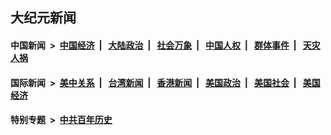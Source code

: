 ## 大纪元新闻

#### 中国新闻 &nbsp;>&nbsp; [中国经济](indexes/ncid283/README.md?07250045) &nbsp;| &nbsp; [大陆政治](indexes/ncid277/README.md?07250045) &nbsp;| &nbsp; [社会万象](indexes/ncid282/README.md?07250045) &nbsp;| &nbsp; [中国人权](indexes/ncid278/README.md?07250045) &nbsp;| &nbsp; [群体事件](indexes/ncid279/README.md?07250045) &nbsp;| &nbsp; [天灾人祸](indexes/ncid280/README.md?07250045)

#### 国际新闻 &nbsp;>&nbsp; [美中关系](indexes/nf1412576/README.md?07250045) &nbsp;| &nbsp; [台湾新闻](indexes/ncid1349361/README.md?07250045) &nbsp;| &nbsp; [香港新闻](indexes/ncid1349362/README.md?07250045) &nbsp;| &nbsp; [美国政治](indexes/ncid1078159/README.md?07250045) &nbsp;| &nbsp; [美国社会](indexes/ncid1078160/README.md?07250045) &nbsp;| &nbsp; [美国经济](indexes/ncid1078158/README.md?07250045)

#### 特别专题 &nbsp;>&nbsp; [中共百年历史](https://github.com/epoch-news/epoch-special/blob/master/README.md?07250045)  
